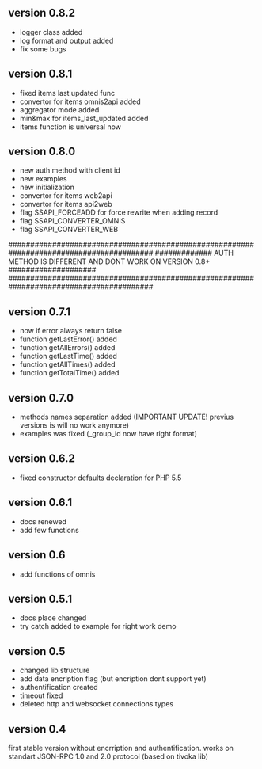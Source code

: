 ## version 0.8.2
- logger class added
- log format and output added
- fix some bugs

## version 0.8.1
- fixed items last updated func
- convertor for items omnis2api added
- aggregator mode added
- min&max for items_last_updated added
- items function is universal now

## version 0.8.0
- new auth method with client id
- new examples
- new initialization
- convertor for items web2api
- convertor for items api2web
- flag SSAPI_FORCEADD for force rewrite when adding record
- flag SSAPI_CONVERTER_OMNIS
- flag SSAPI_CONVERTER_WEB

#########################################################################################
############# AUTH METHOD IS DIFFERENT AND DONT WORK ON VERSION 0.8+ ####################
#########################################################################################

## version 0.7.1
- now if error always return false
- function getLastError() added
- function getAllErrors() added
- function getLastTime() added
- function getAllTimes() added
- function getTotalTime() added

## version 0.7.0
- methods names separation added (IMPORTANT UPDATE! previus versions is will no work anymore)
- examples was fixed (_group_id now have right format)

## version 0.6.2
- fixed constructor defaults declaration for PHP 5.5

## version 0.6.1
- docs renewed
- add few functions

## version 0.6
- add functions of omnis

## version 0.5.1
- docs place changed
- try catch added to example for right work demo

## version 0.5
- changed lib structure
- add data encription flag (but encription dont support yet)
- authentification created
- timeout fixed
- deleted http and websocket connections types

## version 0.4
first stable version without encrription and authentification.
works on standart JSON-RPC 1.0 and 2.0 protocol (based on tivoka lib)